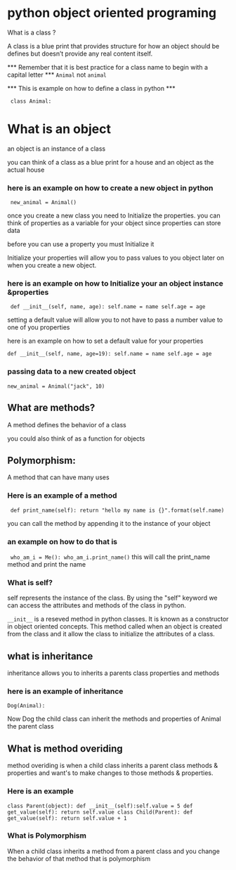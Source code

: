 # python object oriented programing 

What is a class ?

 A class is a blue print that provides structure for how an object should be defines but doesn’t provide any real content itself.



 *** Remember that it is best practice for a class name to begin with a capital letter *** ```Animal``` not ```animal```

 *** This is example on how to define a class in python ***

 ``` class Animal:```

 # What is an object 

 an object is an instance of a class 

you can think of a class as a blue print for a house and an object as the actual house


### here is an example on  how to create a new object in python

``` new_animal = Animal()```

once you create a new class you need to Initialize the properties. you can think of properties as a variable for your object since properties can store data 

before you can use a property you must Initialize it 

Initialize your properties will allow you to pass values to you object later on when you create a new object. 

### here is an example on  how to Initialize your an object instance &properties 

``` def __init__(self, name, age): self.name = name self.age = age```

setting a default value will allow you to not have to pass a number value to one of you properties

 here is an example on  how to  set a default value
for your properties

```def __init__(self, name, age=19): self.name = name self.age = age```

### passing data to a new created object 

```new_animal = Animal("jack", 10)```




 ## What are methods? 

 A method defines the behavior of a class 

 you could also think of as a function for objects

 ## Polymorphism: 

A method that can have many uses 




 ### Here is an example of a method

 ``` def print_name(self): return "hello my name is {}".format(self.name)```

you can call the method by appending it to the instance of your object

### an example on how to do that is 

``` who_am_i = Me(): who_am_i.print_name()```
this will call the print_name method and print the name

### What is self?

self represents the instance of the class. By using the "self" keyword we can access the attributes and methods of the class in python.

```__init__``` is a reseved method in python classes. It is known as a constructor in object oriented concepts. This method called when an object is created from the class and it allow the class to initialize the attributes of a class.


## what is inheritance

inheritance allows you to inherits a parents class properties and methods

### here is an example of inheritance

```Dog(Animal):```

Now Dog the child class can inherit the methods and properties of Animal the parent class


## What is method overiding 

method overiding is when a child class inherits a parent class  methods  & properties and want's to make changes to those methods  & properties.

### Here is an example 

```class Parent(object): def __init__(self):self.value = 5 def get_value(self): return self.value class Child(Parent): def get_value(self): return self.value + 1```


### What is Polymorphism

When a child class inherits a method from a parent class and 
you change the behavior of that method that is polymorphism 

















